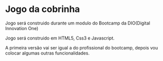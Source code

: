 # Jogo da cobrinha
Jogo será construido durante um modulo do Bootcamp da DIO(Digital Innovation One)

Jogo será construido em HTML5, Css3 e Javascript.

A primeira versão vai ser igual a do profissional do bootcamp, depois vou colocar algumas outras funcionalidades.

